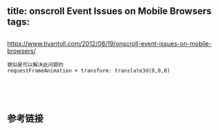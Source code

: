 title: onscroll Event Issues on Mobile Browsers
tags:
---

<!-- more -->

##




https://www.tjvantoll.com/2012/08/19/onscroll-event-issues-on-mobile-browsers/



```
貌似是可以解决此问题的
requestFrameAnimation + transform: translate3d(0,0,0)
```

##
```
```

##
```
```

## 参考链接
[]()
[]()